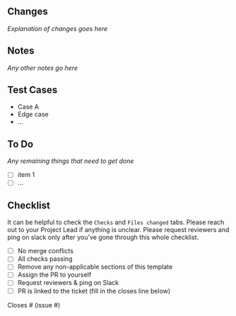 ## Changes

_Explanation of changes goes here_

## Notes

_Any other notes go here_

## Test Cases

- Case A
- Edge case
- ...

## To Do

_Any remaining things that need to get done_

- [ ] item 1
- [ ] ...

## Checklist

It can be helpful to check the `Checks` and `Files changed` tabs.
Please reach out to your Project Lead if anything is unclear.
Please request reviewers and ping on slack only after you've gone through this whole checklist.

- [ ] No merge conflicts
- [ ] All checks passing
- [ ] Remove any non-applicable sections of this template
- [ ] Assign the PR to yourself
- [ ] Request reviewers & ping on Slack
- [ ] PR is linked to the ticket (fill in the closes line below)

Closes # (issue #)
